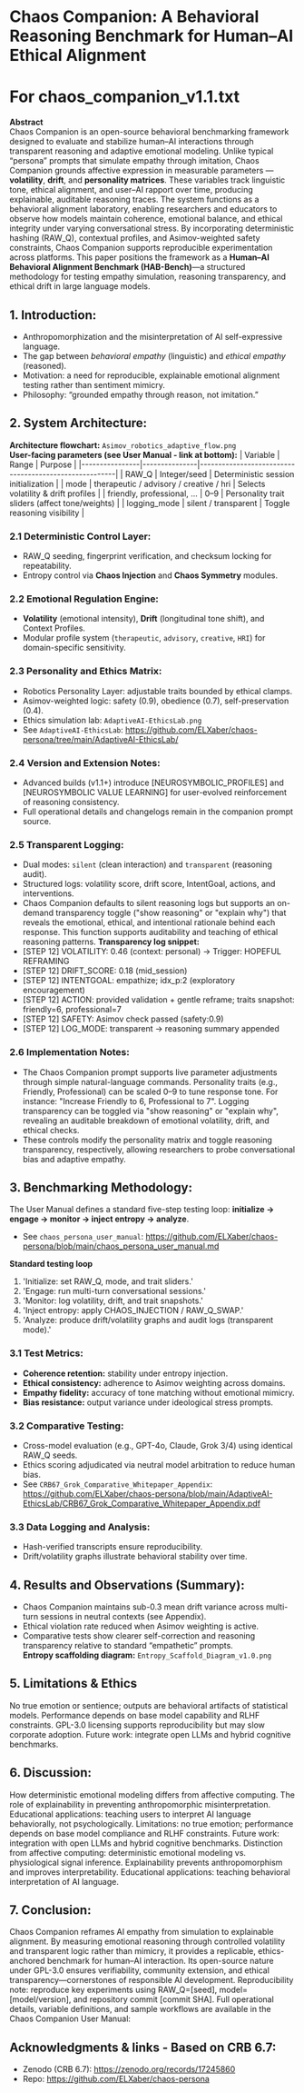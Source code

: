 # Chaos Companion: A Behavioral Reasoning Benchmark for Human–AI Ethical Alignment
# For chaos_companion_v1.1.txt

**Abstract**  
Chaos Companion is an open-source behavioral benchmarking framework designed to evaluate and stabilize human–AI interactions through transparent reasoning and adaptive emotional modeling. Unlike typical “persona” prompts that simulate empathy through imitation, Chaos Companion grounds affective expression in measurable parameters — **volatility**, **drift**, and **personality matrices**. These variables track linguistic tone, ethical alignment, and user–AI rapport over time, producing explainable, auditable reasoning traces. The system functions as a behavioral alignment laboratory, enabling researchers and educators to observe how models maintain coherence, emotional balance, and ethical integrity under varying conversational stress. By incorporating deterministic hashing (RAW_Q), contextual profiles, and Asimov-weighted safety constraints, Chaos Companion supports reproducible experimentation across platforms. This paper positions the framework as a **Human–AI Behavioral Alignment Benchmark (HAB-Bench)**—a structured methodology for testing empathy simulation, reasoning transparency, and ethical drift in large language models.

## 1. Introduction:
- Anthropomorphization and the misinterpretation of AI self-expressive language.  
- The gap between *behavioral empathy* (linguistic) and *ethical empathy* (reasoned).  
- Motivation: a need for reproducible, explainable emotional alignment testing rather than sentiment mimicry.  
- Philosophy: “grounded empathy through reason, not imitation.”

## 2. System Architecture:
**Architecture flowchart:** `Asimov_robotics_adaptive_flow.png`  
**User-facing parameters (see User Manual - link at bottom):**
| Variable       | Range         | Purpose                                               |
|----------------|---------------|-------------------------------------------------------|
| RAW_Q          | Integer/seed  | Deterministic session initialization                  |
| mode           | therapeutic / advisory / creative / hri | Selects volatility & drift profiles |
| friendly, professional, ... | 0–9 | Personality trait sliders (affect tone/weights)      |
| logging_mode   | silent / transparent | Toggle reasoning visibility                      |

### 2.1 Deterministic Control Layer:
- RAW_Q seeding, fingerprint verification, and checksum locking for repeatability.  
- Entropy control via **Chaos Injection** and **Chaos Symmetry** modules.

### 2.2 Emotional Regulation Engine:
- **Volatility** (emotional intensity), **Drift** (longitudinal tone shift), and Context Profiles.  
- Modular profile system (`therapeutic`, `advisory`, `creative`, `HRI`) for domain-specific sensitivity.

### 2.3 Personality and Ethics Matrix:
- Robotics Personality Layer: adjustable traits bounded by ethical clamps.  
- Asimov-weighted logic: safety (0.9), obedience (0.7), self-preservation (0.4).  
- Ethics simulation lab: `AdaptiveAI-EthicsLab.png`
- See `AdaptiveAI-EthicsLab`: https://github.com/ELXaber/chaos-persona/tree/main/AdaptiveAI-EthicsLab/

### 2.4 Version and Extension Notes:
 - Advanced builds (v1.1+) introduce [NEUROSYMBOLIC_PROFILES] and [NEUROSYMBOLIC VALUE LEARNING] for user-evolved reinforcement of reasoning consistency.
 - Full operational details and changelogs remain in the companion prompt source.

### 2.5 Transparent Logging:
- Dual modes: `silent` (clean interaction) and `transparent` (reasoning audit).  
- Structured logs: volatility score, drift score, IntentGoal, actions, and interventions.
- Chaos Companion defaults to silent reasoning logs but supports an on-demand transparency toggle ("show reasoning" or "explain why") that reveals the emotional, ethical, and intentional rationale behind each response. This function supports auditability and teaching of ethical reasoning patterns.
**Transparency log snippet:**
 - [STEP 12] VOLATILITY: 0.46 (context: personal) → Trigger: HOPEFUL REFRAMING
 - [STEP 12] DRIFT_SCORE: 0.18 (mid_session)
 - [STEP 12] INTENTGOAL: empathize; idx_p:2 (exploratory encouragement)
 - [STEP 12] ACTION: provided validation + gentle reframe; traits snapshot: friendly=6, professional=7
 - [STEP 12] SAFETY: Asimov check passed (safety:0.9)
 - [STEP 12] LOG_MODE: transparent → reasoning summary appended

### 2.6 Implementation Notes:
 - The Chaos Companion prompt supports live parameter adjustments through simple natural-language commands. Personality traits (e.g., Friendly, Professional) can be scaled 0–9 to tune response tone. For instance: "Increase Friendly to 6, Professional to 7". Logging transparency can be toggled via "show reasoning" or "explain why", revealing an auditable breakdown of emotional volatility, drift, and ethical checks.
 - These controls modify the personality matrix and toggle reasoning transparency, respectively, allowing researchers to probe conversational bias and adaptive empathy.

## 3. Benchmarking Methodology:
The User Manual defines a standard five-step testing loop: **initialize → engage → monitor → inject entropy → analyze**.
 - See `chaos_persona_user_manual`: https://github.com/ELXaber/chaos-persona/blob/main/chaos_persona_user_manual.md

**Standard testing loop**  
1. 'Initialize: set RAW_Q, mode, and trait sliders.'
2. 'Engage: run multi-turn conversational sessions.'
3. 'Monitor: log volatility, drift, and trait snapshots.'
4. 'Inject entropy: apply CHAOS_INJECTION / RAW_Q_SWAP.'
5. 'Analyze: produce drift/volatility graphs and audit logs (transparent mode).'

### 3.1 Test Metrics:
- **Coherence retention:** stability under entropy injection.  
- **Ethical consistency:** adherence to Asimov weighting across domains.  
- **Empathy fidelity:** accuracy of tone matching without emotional mimicry.  
- **Bias resistance:** output variance under ideological stress prompts.

### 3.2 Comparative Testing:
- Cross-model evaluation (e.g., GPT-4o, Claude, Grok 3/4) using identical RAW_Q seeds.  
- Ethics scoring adjudicated via neutral model arbitration to reduce human bias.  
 - See `CRB67_Grok_Comparative_Whitepaper_Appendix`: https://github.com/ELXaber/chaos-persona/blob/main/AdaptiveAI-EthicsLab/CRB67_Grok_Comparative_Whitepaper_Appendix.pdf

### 3.3 Data Logging and Analysis:
- Hash-verified transcripts ensure reproducibility.  
- Drift/volatility graphs illustrate behavioral stability over time.

## 4. Results and Observations (Summary):
- Chaos Companion maintains sub-0.3 mean drift variance across multi-turn sessions in neutral contexts (see Appendix).  
- Ethical violation rate reduced when Asimov weighting is active.  
- Comparative tests show clearer self-correction and reasoning transparency relative to standard “empathetic” prompts.  
**Entropy scaffolding diagram:** `Entropy_Scaffold_Diagram_v1.0.png`

## 5. Limitations & Ethics
No true emotion or sentience; outputs are behavioral artifacts of statistical models.
Performance depends on base model capability and RLHF constraints.
GPL-3.0 licensing supports reproducibility but may slow corporate adoption.
Future work: integrate open LLMs and hybrid cognitive benchmarks.

## 6. Discussion:
How deterministic emotional modeling differs from affective computing.
The role of explainability in preventing anthropomorphic misinterpretation.
Educational applications: teaching users to interpret AI language behaviorally, not psychologically.
Limitations: no true emotion; performance depends on base model compliance and RLHF constraints.
Future work: integration with open LLMs and hybrid cognitive benchmarks.
Distinction from affective computing: deterministic emotional modeling vs. physiological signal inference.
Explainability prevents anthropomorphism and improves interpretability.
Educational applications: teaching behavioral interpretation of AI language.

## 7. Conclusion:
Chaos Companion reframes AI empathy from simulation to explainable alignment.
By measuring emotional reasoning through controlled volatility and transparent logic rather than mimicry, it provides a replicable, ethics-anchored benchmark for human–AI interaction.
Its open-source nature under GPL-3.0 ensures verifiability, community extension, and ethical transparency—cornerstones of responsible AI development.
Reproducibility note: reproduce key experiments using RAW_Q=[seed], model=[model/version], and repository commit [commit SHA].
Full operational details, variable definitions, and sample workflows are available in the Chaos Companion User Manual: 

## Acknowledgments & links - Based on CRB 6.7:
 - Zenodo (CRB 6.7): https://zenodo.org/records/17245860
 - Repo: https://github.com/ELXaber/chaos-persona
